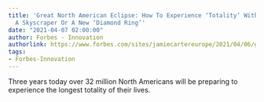 ```yaml
---
title: 'Great North American Eclipse: How To Experience ‘Totality’ With A Stone Circle,
  A Skyscraper Or A New ‘Diamond Ring’'
date: "2021-04-07 02:00:00"
author: Forbes - Innovation
authorlink: https://www.forbes.com/sites/jamiecartereurope/2021/04/06/great-north-american-eclipse-how-to-experience-totality-with-a-stone-circle-a-skyscraper-and-your-own-diamond-ring/
tags:
- Forbes-Innovation
---
```

Three years today over 32 million North Americans will be preparing to experience the longest totality of their lives.